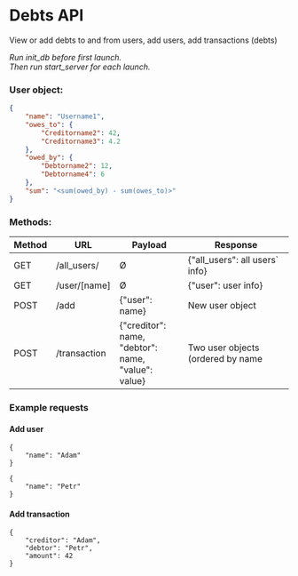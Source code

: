 # Debts API
View or add debts to and from users, add users, add transactions (debts)
 
*Run init_db before first launch. </br>
Then run start_server for each launch.*

### User object:
```json
{
    "name": "Username1",
    "owes_to": {
        "Creditorname2": 42,
        "Creditorname3": 4.2
    },
    "owed_by": {
        "Debtorname2": 12,
        "Debtorname4": 6
    },
    "sum": "<sum(owed_by) - sum(owes_to)>"
}
```
### Methods:
| Method | URL          | Payload                                                      | Response                          |
|--------|--------------|--------------------------------------------------------------|-----------------------------------|
| GET    | /all_users/  | Ø                                                            | {"all_users": all users` info}    |
| GET    | /user/[name] | Ø                                                            | {"user": user info}               | 
| POST   | /add         | {"user": name}                                               | New user object                   |
| POST   | /transaction | {"creditor": name, <br/>"debtor": name, <br/>"value": value} | Two user objects (ordered by name |

### Example requests
#### Add user
```
{
    "name": "Adam"
}
```
```
{
    "name": "Petr"
}
```
#### Add transaction
```
{
    "creditor": "Adam",
    "debtor": "Petr",
    "amount": 42
}
```